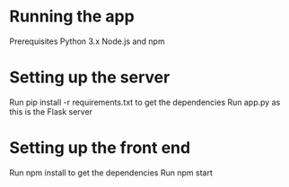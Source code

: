 # Running the app
Prerequisites
Python 3.x
Node.js and npm

# Setting up the server
Run pip install -r requirements.txt to get the dependencies
Run app.py as this is the Flask server

# Setting up the front end
Run npm install to get the dependencies
Run npm start

